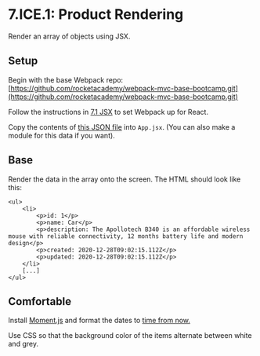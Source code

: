 # 7.ICE.1: Product Rendering

Render an array of objects using JSX.

## Setup

Begin with the base Webpack repo: [https://github.com/rocketacademy/webpack-mvc-base-bootcamp.git](https://github.com/rocketacademy/webpack-mvc-base-bootcamp.git)

Follow the instructions in [7.1 JSX](https://github.com/rocketacademy/bootcamp-docs/tree/3fd8abcb5c9a6dd371abd3702eb056a04bbf7e47/7-react/7.1-jsx-intro) to set Webpack up for React.

Copy the contents of [this JSON file](https://raw.githubusercontent.com/rocketacademy/bootcamp-docs/master/fixture-data/products.json) into `App.jsx`. \(You can also make a module for this data if you want\).

## Base

Render the data in the array onto the screen. The HTML should look like this:

```markup
<ul>
    <li>
        <p>id: 1</p>
        <p>name: Car</p>
        <p>description: The Apollotech B340 is an affordable wireless mouse with reliable connectivity, 12 months battery life and modern design</p>
        <p>created: 2020-12-28T09:02:15.112Z</p>
        <p>updated: 2020-12-28T09:02:15.112Z</p>
    </li>
    [...]
</ul>
```

## Comfortable

Install [Moment.js](https://www.npmjs.com/package/moment) and format the dates to [time from now. ](https://momentjs.com/docs/#/displaying/fromnow/)

Use CSS so that the background color of the items alternate between white and grey.

